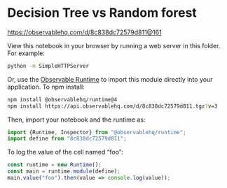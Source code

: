 # Decision Tree vs Random forest

https://observablehq.com/d/8c838dc72579d811@161

View this notebook in your browser by running a web server in this folder. For
example:

~~~sh
python -m SimpleHTTPServer
~~~

Or, use the [Observable Runtime](https://github.com/observablehq/runtime) to
import this module directly into your application. To npm install:

~~~sh
npm install @observablehq/runtime@4
npm install https://api.observablehq.com/d/8c838dc72579d811.tgz?v=3
~~~

Then, import your notebook and the runtime as:

~~~js
import {Runtime, Inspector} from "@observablehq/runtime";
import define from "8c838dc72579d811";
~~~

To log the value of the cell named “foo”:

~~~js
const runtime = new Runtime();
const main = runtime.module(define);
main.value("foo").then(value => console.log(value));
~~~
